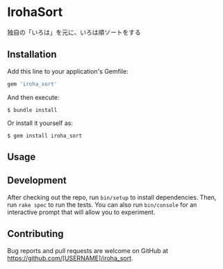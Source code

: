 # IrohaSort

独自の「いろは」を元に、いろは順ソートをする

## Installation

Add this line to your application's Gemfile:

```ruby
gem 'iroha_sort'
```

And then execute:

    $ bundle install

Or install it yourself as:

    $ gem install iroha_sort

## Usage



## Development

After checking out the repo, run `bin/setup` to install dependencies. Then, run `rake spec` to run the tests. You can also run `bin/console` for an interactive prompt that will allow you to experiment.

## Contributing

Bug reports and pull requests are welcome on GitHub at https://github.com/[USERNAME]/iroha_sort.
